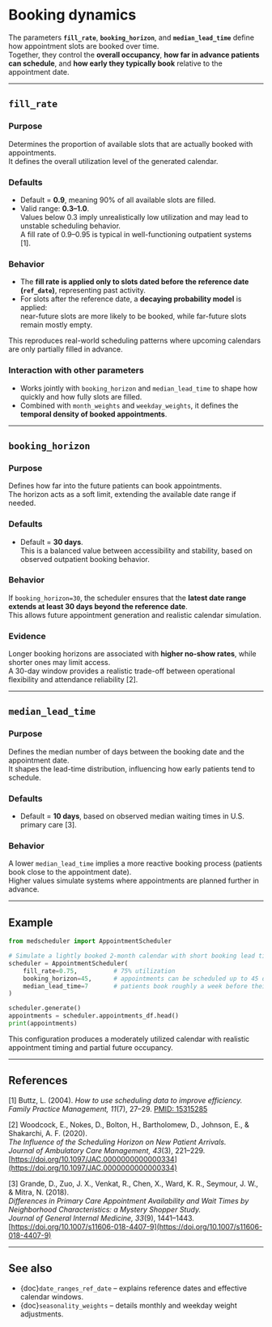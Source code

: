 # Booking dynamics

The parameters **`fill_rate`**, **`booking_horizon`**, and **`median_lead_time`** define how appointment slots are booked over time.  
Together, they control the **overall occupancy**, **how far in advance patients can schedule**, and **how early they typically book** relative to the appointment date.

---

## `fill_rate`

### Purpose
Determines the proportion of available slots that are actually booked with appointments.  
It defines the overall utilization level of the generated calendar.

### Defaults
- Default = **0.9**, meaning 90% of all available slots are filled.  
- Valid range: **0.3–1.0**.  
  Values below 0.3 imply unrealistically low utilization and may lead to unstable scheduling behavior.  
  A fill rate of 0.9–0.95 is typical in well-functioning outpatient systems [1].

### Behavior
- The **fill rate is applied only to slots dated before the reference date (`ref_date`)**, representing past activity.  
- For slots after the reference date, a **decaying probability model** is applied:  
  near-future slots are more likely to be booked, while far-future slots remain mostly empty.

This reproduces real-world scheduling patterns where upcoming calendars are only partially filled in advance.

### Interaction with other parameters
- Works jointly with `booking_horizon` and `median_lead_time` to shape how quickly and how fully slots are filled.  
- Combined with `month_weights` and `weekday_weights`, it defines the **temporal density of booked appointments**.

---

## `booking_horizon`

### Purpose
Defines how far into the future patients can book appointments.  
The horizon acts as a soft limit, extending the available date range if needed.

### Defaults
- Default = **30 days**.  
  This is a balanced value between accessibility and stability, based on observed outpatient booking behavior.

### Behavior
If `booking_horizon=30`, the scheduler ensures that the **latest date range extends at least 30 days beyond the reference date**.  
This allows future appointment generation and realistic calendar simulation.

### Evidence
Longer booking horizons are associated with **higher no-show rates**, while shorter ones may limit access.  
A 30-day window provides a realistic trade-off between operational flexibility and attendance reliability [2].

---

## `median_lead_time`

### Purpose
Defines the median number of days between the booking date and the appointment date.  
It shapes the lead-time distribution, influencing how early patients tend to schedule.

### Defaults
- Default = **10 days**, based on observed median waiting times in U.S. primary care [3].  

### Behavior
A lower `median_lead_time` implies a more reactive booking process (patients book close to the appointment date).  
Higher values simulate systems where appointments are planned further in advance.

---

## Example

```python
from medscheduler import AppointmentScheduler

# Simulate a lightly booked 2-month calendar with short booking lead time
scheduler = AppointmentScheduler(
    fill_rate=0.75,          # 75% utilization
    booking_horizon=45,      # appointments can be scheduled up to 45 days ahead
    median_lead_time=7       # patients book roughly a week before their visit
)

scheduler.generate()
appointments = scheduler.appointments_df.head()
print(appointments)
```

This configuration produces a moderately utilized calendar with realistic appointment timing and partial future occupancy.

---

## References

[1] Buttz, L. (2004). *How to use scheduling data to improve efficiency.*  
  *Family Practice Management, 11*(7), 27–29. [PMID: 15315285](https://pubmed.ncbi.nlm.nih.gov/15315285/)

[2] Woodcock, E., Nokes, D., Bolton, H., Bartholomew, D., Johnson, E., & Shakarchi, A. F. (2020).  
  *The Influence of the Scheduling Horizon on New Patient Arrivals.*  
  *Journal of Ambulatory Care Management, 43*(3), 221–229.  
  [https://doi.org/10.1097/JAC.0000000000000334](https://doi.org/10.1097/JAC.0000000000000334)

[3] Grande, D., Zuo, J. X., Venkat, R., Chen, X., Ward, K. R., Seymour, J. W., & Mitra, N. (2018).  
  *Differences in Primary Care Appointment Availability and Wait Times by Neighborhood Characteristics: a Mystery Shopper Study.*  
  *Journal of General Internal Medicine, 33*(9), 1441–1443.  
  [https://doi.org/10.1007/s11606-018-4407-9](https://doi.org/10.1007/s11606-018-4407-9)

---

## See also

- {doc}`date_ranges_ref_date` – explains reference dates and effective calendar windows.  
- {doc}`seasonality_weights` – details monthly and weekday weight adjustments.
